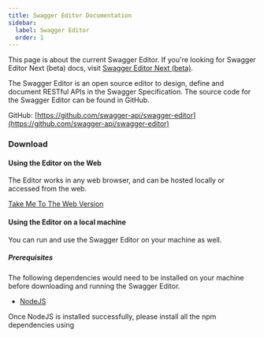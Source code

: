 ```yaml
---
title: Swagger Editor Documentation
sidebar:
  label: Swagger Editor
  order: 1
---
```


This page is about the current Swagger Editor. If you're looking for Swagger Editor Next (beta) docs, visit [Swagger
Editor Next (beta)](/docs/open-source-tools/swagger-editor-next).

The Swagger Editor is an open source editor to design, define and document RESTful APIs in the Swagger Specification.
The source code for the Swagger Editor can be found in GitHub.

GitHub: [https://github.com/swagger-api/swagger-editor](https://github.com/swagger-api/swagger-editor)

### Download

#### Using the Editor on the Web

The Editor works in any web browser, and can be hosted locally or accessed from the web.

[Take Me To The Web Version](https://editor.swagger.io)

#### Using the Editor on a local machine

You can run and use the Swagger Editor on your machine as well.

##### Prerequisites

The following dependencies would need to be installed on your machine before downloading and running the Swagger Editor.

- [NodeJS](https://nodejs.org/en/)

Once NodeJS is installed successfully, please install all the npm dependencies using
